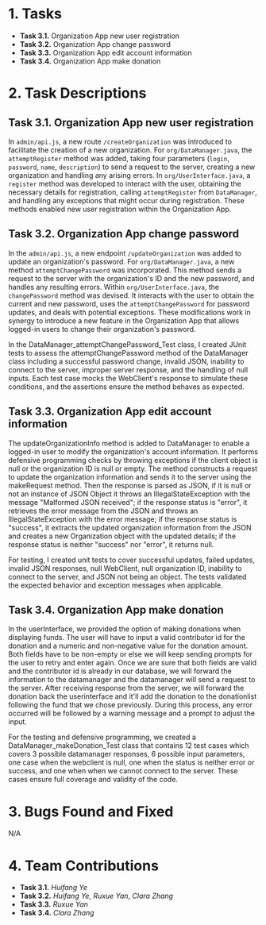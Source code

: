 # 1. Tasks

- **Task 3.1.** Organization App new user registration
- **Task 3.2.** Organization App change password
- **Task 3.3.** Organization App edit account information
- **Task 3.4.** Organization App make donation

# 2. Task Descriptions

## Task 3.1. Organization App new user registration
In `admin/api.js`, a new route `/createOrganization` was introduced to facilitate the creation of a new organization. For `org/DataManager.java`, the `attemptRegister` method was added, taking four parameters (`login`, `password`, `name`, `description`) to send a request to the server, creating a new organization and handling any arising errors. In `org/UserInterface.java`, a `register` method was developed to interact with the user, obtaining the necessary details for registration, calling `attemptRegister` from `DataManager`, and handling any exceptions that might occur during registration. These methods enabled new user registration within the Organization App.

## Task 3.2. Organization App change password
In the `admin/api.js`, a new endpoint `/updateOrganization` was added to update an organization's password. For `org/DataManager.java`, a new method `attemptChangePassword` was incorporated. This method sends a request to the server with the organization's ID and the new password, and handles any resulting errors. Within `org/UserInterface.java`, the `changePassword` method was devised. It interacts with the user to obtain the current and new password, uses the `attemptChangePassword` for password updates, and deals with potential exceptions. These modifications work in synergy to introduce a new feature in the Organization App that allows logged-in users to change their organization's password.

In the DataManager_attemptChangePassword_Test class, I created JUnit tests to assess the attemptChangePassword method of the DataManager class including a successful password change, invalid JSON, inability to connect to the server, improper server response, and the handling of null inputs. Each test case mocks the WebClient's response to simulate these conditions, and the assertions ensure the method behaves as expected.
## Task 3.3. Organization App edit account information
The updateOrganizationInfo method is added to DataManager to enable a logged-in user to modify the organization's account information. It performs defensive programming checks by throwing exceptions if the client object is null or the organization ID is null or empty. The method constructs a request to update the organization information and sends it to the server using the makeRequest method. Then the response is parsed as JSON, if it is null or not an instance of JSON Object it throws an IllegalStateException with the message "Malformed JSON received"; if the response status is "error", it retrieves the error message from the JSON and throws an IllegalStateException with the error message; if the response status is "success", it extracts the updated organization information from the JSON and creates a new Organization object with the updated details; if the response status is neither "success" nor "error", it returns null.  

For testing, I created unit tests to cover successful updates, failed updates, invalid JSON responses, null WebClient, null organization ID, inability to connect to the server, and JSON not being an object. The tests validated the expected behavior and exception messages when applicable.

## Task 3.4. Organization App make donation
In the userInterface, we provided the option of making donations when displaying funds. The user will have to input a valid contributor id for the donation and a numeric and non-negative value for the donation amount. Both fields have to be non-empty or else we will keep sending prompts for the user to retry and enter again. Once we are sure that both fields are valid and the contributor id is already in our database, we will forward the information to the datamanager and the datamanager will send a request to the server. After receiving response from the server, we will forward the donation back the userinterface and it'll add the donation to the donationlist following the fund that we chose previously. During this process, any error occurred will be followed by a warning message and a prompt to adjust the input.

For the testing and defensive programming, we created a DataManager_makeDonation_Test class that contains 12 test cases which covers 3 possible datamanager responses, 6 possible input parameters, one case when the webclient is null, one when the status is neither error or success, and one when when we cannot connect to the server. These cases ensure full coverage and validity of the code.

# 3. Bugs Found and Fixed
N/A

# 4. Team Contributions

- **Task 3.1.** *Huifang Ye*
- **Task 3.2.** *Huifang Ye, Ruxue Yan, Clara Zhang*
- **Task 3.3.** *Ruxue Yan*
- **Task 3.4.** *Clara Zhang*
